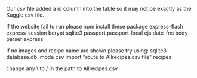 Our csv file added a id column into the table so it may not be exactly as the Kaggle csv file.

If the website fail to run please npm install these package
express-flash
express-session
bcrypt
sqlite3
passport
passport-local
ejs
date-fns
body-parser
express


If no images and recipe name are shown please try using:
sqlite3 database.db
.mode csv
import "route to Allrecipes.csv file" recipes

change any \ to / in the path to Allrecipes.csv
